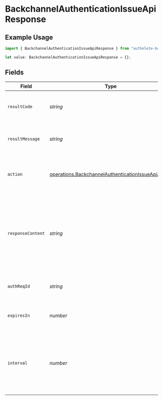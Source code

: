 # BackchannelAuthenticationIssueApiResponse

## Example Usage

```typescript
import { BackchannelAuthenticationIssueApiResponse } from "authelete-bundled/models/operations";

let value: BackchannelAuthenticationIssueApiResponse = {};
```

## Fields

| Field                                                                                                                                                             | Type                                                                                                                                                              | Required                                                                                                                                                          | Description                                                                                                                                                       |
| ----------------------------------------------------------------------------------------------------------------------------------------------------------------- | ----------------------------------------------------------------------------------------------------------------------------------------------------------------- | ----------------------------------------------------------------------------------------------------------------------------------------------------------------- | ----------------------------------------------------------------------------------------------------------------------------------------------------------------- |
| `resultCode`                                                                                                                                                      | *string*                                                                                                                                                          | :heavy_minus_sign:                                                                                                                                                | The code which represents the result of the API call.                                                                                                             |
| `resultMessage`                                                                                                                                                   | *string*                                                                                                                                                          | :heavy_minus_sign:                                                                                                                                                | A short message which explains the result of the API call.                                                                                                        |
| `action`                                                                                                                                                          | [operations.BackchannelAuthenticationIssueApiAction](../../models/operations/backchannelauthenticationissueapiaction.md)                                          | :heavy_minus_sign:                                                                                                                                                | The next action that the authorization server implementation should take.                                                                                         |
| `responseContent`                                                                                                                                                 | *string*                                                                                                                                                          | :heavy_minus_sign:                                                                                                                                                | The content that the authorization server implementation is to return to the client<br/>application. Its format varies depending on the value of `action` parameter.<br/> |
| `authReqId`                                                                                                                                                       | *string*                                                                                                                                                          | :heavy_minus_sign:                                                                                                                                                | The newly issued authentication request ID.<br/>                                                                                                                  |
| `expiresIn`                                                                                                                                                       | *number*                                                                                                                                                          | :heavy_minus_sign:                                                                                                                                                | The duration of the issued authentication request ID in seconds.<br/>                                                                                             |
| `interval`                                                                                                                                                        | *number*                                                                                                                                                          | :heavy_minus_sign:                                                                                                                                                | The minimum amount of time in seconds that the client must wait for between polling<br/>requests to the token endpoint.<br/>                                      |